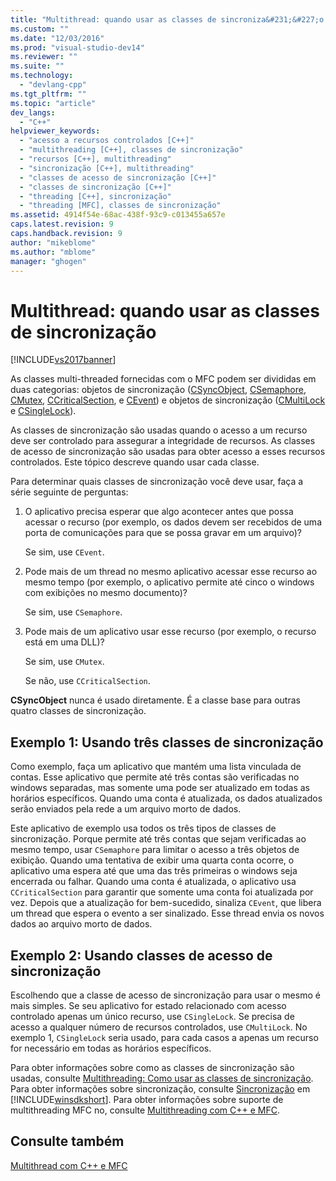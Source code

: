 ```yaml
---
title: "Multithread: quando usar as classes de sincroniza&#231;&#227;o | Microsoft Docs"
ms.custom: ""
ms.date: "12/03/2016"
ms.prod: "visual-studio-dev14"
ms.reviewer: ""
ms.suite: ""
ms.technology: 
  - "devlang-cpp"
ms.tgt_pltfrm: ""
ms.topic: "article"
dev_langs: 
  - "C++"
helpviewer_keywords: 
  - "acesso a recursos controlados [C++]"
  - "multithreading [C++], classes de sincronização"
  - "recursos [C++], multithreading"
  - "sincronização [C++], multithreading"
  - "classes de acesso de sincronização [C++]"
  - "classes de sincronização [C++]"
  - "threading [C++], sincronização"
  - "threading [MFC], classes de sincronização"
ms.assetid: 4914f54e-68ac-438f-93c9-c013455a657e
caps.latest.revision: 9
caps.handback.revision: 9
author: "mikeblome"
ms.author: "mblome"
manager: "ghogen"
---
```

# Multithread: quando usar as classes de sincroniza&#231;&#227;o
[!INCLUDE[vs2017banner](../../assembler/inline/includes/vs2017banner.md)]

As classes multi\-threaded fornecidas com o MFC podem ser divididas em duas categorias: objetos de sincronização \([CSyncObject](../../mfc/reference/csyncobject-class.md), [CSemaphore](../../mfc/reference/csemaphore-class.md), [CMutex](../../mfc/reference/cmutex-class.md), [CCriticalSection](../Topic/CCriticalSection%20Class.md), e [CEvent](../../mfc/reference/cevent-class.md)\) e objetos de sincronização \([CMultiLock](../../mfc/reference/cmultilock-class.md) e [CSingleLock](../../mfc/reference/csinglelock-class.md)\).  
  
 As classes de sincronização são usadas quando o acesso a um recurso deve ser controlado para assegurar a integridade de recursos.  As classes de acesso de sincronização são usadas para obter acesso a esses recursos controlados.  Este tópico descreve quando usar cada classe.  
  
 Para determinar quais classes de sincronização você deve usar, faça a série seguinte de perguntas:  
  
1.  O aplicativo precisa esperar que algo acontecer antes que possa acessar o recurso \(por exemplo, os dados devem ser recebidos de uma porta de comunicações para que se possa gravar em um arquivo\)?  
  
     Se sim, use `CEvent`.  
  
2.  Pode mais de um thread no mesmo aplicativo acessar esse recurso ao mesmo tempo \(por exemplo, o aplicativo permite até cinco o windows com exibições no mesmo documento\)?  
  
     Se sim, use `CSemaphore`.  
  
3.  Pode mais de um aplicativo usar esse recurso \(por exemplo, o recurso está em uma DLL\)?  
  
     Se sim, use `CMutex`.  
  
     Se não, use `CCriticalSection`.  
  
 **CSyncObject** nunca é usado diretamente.  É a classe base para outras quatro classes de sincronização.  
  
## Exemplo 1: Usando três classes de sincronização  
 Como exemplo, faça um aplicativo que mantém uma lista vinculada de contas.  Esse aplicativo que permite até três contas são verificadas no windows separadas, mas somente uma pode ser atualizado em todas as horários específicos.  Quando uma conta é atualizada, os dados atualizados serão enviados pela rede a um arquivo morto de dados.  
  
 Este aplicativo de exemplo usa todos os três tipos de classes de sincronização.  Porque permite até três contas que sejam verificadas ao mesmo tempo, usar `CSemaphore` para limitar o acesso a três objetos de exibição.  Quando uma tentativa de exibir uma quarta conta ocorre, o aplicativo uma espera até que uma das três primeiras o windows seja encerrada ou falhar.  Quando uma conta é atualizada, o aplicativo usa `CCriticalSection` para garantir que somente uma conta foi atualizada por vez.  Depois que a atualização for bem\-sucedido, sinaliza `CEvent`, que libera um thread que espera o evento a ser sinalizado.  Esse thread envia os novos dados ao arquivo morto de dados.  
  
## Exemplo 2: Usando classes de acesso de sincronização  
 Escolhendo que a classe de acesso de sincronização para usar o mesmo é mais simples.  Se seu aplicativo for estado relacionado com acesso controlado apenas um único recurso, use `CSingleLock`.  Se precisa de acesso a qualquer número de recursos controlados, use `CMultiLock`.  No exemplo 1, `CSingleLock` seria usado, para cada casos a apenas um recurso for necessário em todas as horários específicos.  
  
 Para obter informações sobre como as classes de sincronização são usadas, consulte [Multithreading: Como usar as classes de sincronização](../../parallel/multithreading-how-to-use-the-synchronization-classes.md).  Para obter informações sobre sincronização, consulte [Sincronização](http://msdn.microsoft.com/library/windows/desktop/ms686353) em [!INCLUDE[winsdkshort](../../atl/reference/includes/winsdkshort_md.md)].  Para obter informações sobre suporte de multithreading MFC no, consulte [Multithreading com C\+\+ e MFC](../../parallel/multithreading-with-cpp-and-mfc.md).  
  
## Consulte também  
 [Multithread com C\+\+ e MFC](../../parallel/multithreading-with-cpp-and-mfc.md)